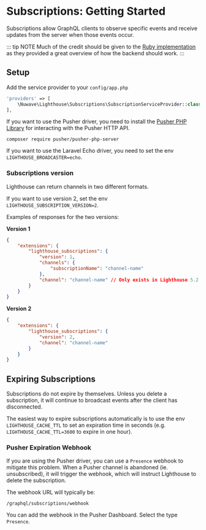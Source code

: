 # Subscriptions: Getting Started

Subscriptions allow GraphQL clients to observe specific events
and receive updates from the server when those events occur.

::: tip NOTE
Much of the credit should be given to the [Ruby implementation](https://github.com/rmosolgo/graphql-ruby/blob/master/guides/subscriptions/overview.md) as they provided a great overview of how the backend should work.
:::

## Setup

Add the service provider to your `config/app.php`

```php
'providers' => [
    \Nuwave\Lighthouse\Subscriptions\SubscriptionServiceProvider::class,
],
```

If you want to use the Pusher driver, you need to install the [Pusher PHP Library](https://github.com/pusher/pusher-http-php) for interacting with the Pusher HTTP API.

    composer require pusher/pusher-php-server

If you want to use the Laravel Echo driver, you need to set the env `LIGHTHOUSE_BROADCASTER=echo`.

### Subscriptions version

Lighthouse can return channels in two different formats.

If you want to use version 2, set the env `LIGHTHOUSE_SUBSCRIPTION_VERSION=2`.

Examples of responses for the two versions:

**Version 1**
```json
{
    "extensions": {
        "lighthouse_subscriptions": {
            "version": 1,
            "channels": {
                "subscriptionName": "channel-name"
            },
            "channel": "channel-name" // Only exists in Lighthouse 5.2 and above
        }
    }
}
```

**Version 2**
```json
{
    "extensions": {
        "lighthouse_subscriptions": {
            "version": 2,
            "channel": "channel-name"
        }
    }
}
```

## Expiring Subscriptions

Subscriptions do not expire by themselves.
Unless you delete a subscription, it will continue to broadcast events after the client has disconnected.

The easiest way to expire subscriptions automatically is to use the env `LIGHTHOUSE_CACHE_TTL`
to set an expiration time in seconds (e.g. `LIGHTHOUSE_CACHE_TTL=3600` to expire in one hour).

### Pusher Expiration Webhook

If you are using the Pusher driver, you can use a `Presence` webhook to mitigate this problem.
When a Pusher channel is abandoned (ie. unsubscribed), it will trigger the webhook,
which will instruct Lighthouse to delete the subscription.

The webhook URL will typically be:

```
/graphql/subscriptions/webhook
```

You can add the webhook in the Pusher Dashboard. Select the type `Presence`.
